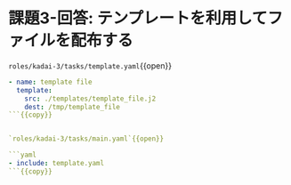 # 課題3-回答: テンプレートを利用してファイルを配布する

`roles/kadai-3/tasks/template.yaml`{{open}}

```yaml
- name: template file
  template:
    src: ./templates/template_file.j2
    dest: /tmp/template_file
```{{copy}}


`roles/kadai-3/tasks/main.yaml`{{open}}

```yaml
- include: template.yaml
```{{copy}}

